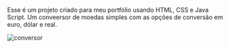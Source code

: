 Esse é um projeto criado para meu portfólio usando HTML, CSS e Java Script. Um conveersor de moedas simples com as opções de conversão em euro, dólar e real.

![conversor](https://github.com/user-attachments/assets/14ff9aeb-1444-4a9b-a2c0-b96a58148949)
